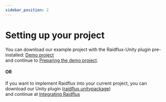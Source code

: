 ```yaml
---
sidebar_position: 2
---
```


# Setting up your project


You can download our example project with the Raidflux-Unity plugin pre-installed: [Demo project](https://github.com/Raidflux/raidflux-unity-demo)  
and continue to [Preparing the demo project](demo/prepare-demo).

#### OR 

If you want to implement Raidflux into your current project, you can download our Unity plugin ([raidflux.unitypackage](https://drive.google.com/file/d/1LL7jPhPj3YCJxCeinv2I_uUItZyqelDF/view?usp=sharing))  
and continue at [Integrating Raidflux](integrate/integrate-raidflux)
